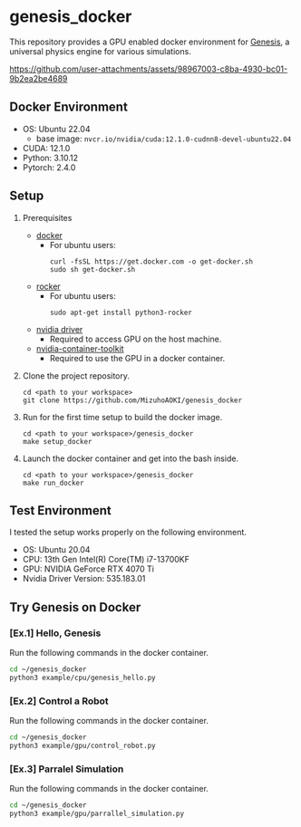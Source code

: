 # genesis_docker

This repository provides a GPU enabled docker environment for [Genesis](https://genesis-world.readthedocs.io/en/latest/user_guide/overview/what_is_genesis.html), a universal physics engine for various simulations.


https://github.com/user-attachments/assets/98967003-c8ba-4930-bc01-9b2ea2be4689


## Docker Environment
- OS: Ubuntu 22.04
    - base image: `nvcr.io/nvidia/cuda:12.1.0-cudnn8-devel-ubuntu22.04`
- CUDA: 12.1.0
- Python: 3.10.12
- Pytorch: 2.4.0

## Setup

1. Prerequisites
    - [docker](https://docs.docker.com/engine/install/ubuntu/)
        - For ubuntu users:
            ```
            curl -fsSL https://get.docker.com -o get-docker.sh
            sudo sh get-docker.sh
            ```
    - [rocker](https://github.com/osrf/rocker)
        - For ubuntu users:
            ```
            sudo apt-get install python3-rocker
            ```
    - [nvidia driver](https://www.nvidia.com/en-us/drivers/)
        - Required to access GPU on the host machine.
    - [nvidia-container-toolkit](https://docs.nvidia.com/datacenter/cloud-native/container-toolkit/latest/install-guide.html)
        - Required to use the GPU in a docker container.

1. Clone the project repository.
    ```
    cd <path to your workspace>
    git clone https://github.com/MizuhoAOKI/genesis_docker
    ```

1. Run for the first time setup to build the docker image.
    ```
    cd <path to your workspace>/genesis_docker
    make setup_docker
    ```

1. Launch the docker container and get into the bash inside.
    ```
    cd <path to your workspace>/genesis_docker
    make run_docker
    ```

## Test Environment

I tested the setup works properly on the following environment.
- OS: Ubuntu 20.04
- CPU: 13th Gen Intel(R) Core(TM) i7-13700KF
- GPU: NVIDIA GeForce RTX 4070 Ti
- Nvidia Driver Version: 535.183.01

## Try Genesis on Docker

### [Ex.1] Hello, Genesis
Run the following commands in the docker container.
```bash
cd ~/genesis_docker
python3 example/cpu/genesis_hello.py
```

### [Ex.2] Control a Robot
Run the following commands in the docker container.
```bash
cd ~/genesis_docker
python3 example/gpu/control_robot.py
```

### [Ex.3] Parralel Simulation
Run the following commands in the docker container.
```bash
cd ~/genesis_docker
python3 example/gpu/parrallel_simulation.py
```
